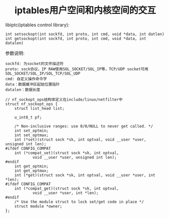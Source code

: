 # <center> iptables用户空间和内核空间的交互 </center>

libiptc(iptables control library):

    int setsockopt(int sockfd, int proto, int cmd, void *data, int datlen)
    int getsockopt(int sockfd, int proto, int cmd, void *data, int datalen)

参数说明:

    sockfd: 为socket的文件描述符
    proto: sock协议，IP RAW使用SOL_SOCKET/SOL_IP等，TCP/UDP socket可用SOL_SOCKET/SOL_IP/SOL_TCP/SOL_UDP
    cmd: 自定义操作命令字
    data：数据缓冲区起始位置指针
    datalen：数据长度

```
// nf_sockopt_ops结构体定义在include/linux/netfilter中
struct nf_sockopt_ops {
	struct list_head list;

	u_int8_t pf;

	/* Non-inclusive ranges: use 0/0/NULL to never get called. */
	int set_optmin;
	int set_optmax;
	int (*set)(struct sock *sk, int optval, void __user *user, unsigned int len);
#ifdef CONFIG_COMPAT
	int (*compat_set)(struct sock *sk, int optval,
			void __user *user, unsigned int len);
#endif
	int get_optmin;
	int get_optmax;
	int (*get)(struct sock *sk, int optval, void __user *user, int *len);
#ifdef CONFIG_COMPAT
	int (*compat_get)(struct sock *sk, int optval,
			void __user *user, int *len);
#endif
	/* Use the module struct to lock set/get code in place */
	struct module *owner;
};
```
